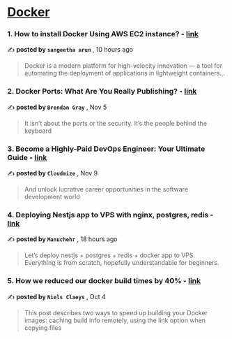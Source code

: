
<h1><a href=https://medium.com/tag/docker/recommended target="_blank" rel="noopener noreferrer">Docker</a></h1>
<h3>1. How to install Docker Using AWS EC2 instance? - <a href=https://medium.com/@sangeetv09/how-to-install-docker-using-aws-ec2-instance-ed495e5dd7a3?source=tag_recommended_feed---------0-84----------docker----------69e3fd32_77c1_4910_baa8_697939b2a70c------- target="_blank" rel="noopener noreferrer">link</a></h3>

✍️ **posted by `sangeetha arun`** <date> , 10 hours ago</date>

<blockquote>Docker is a modern platform for high-velocity innovation — a tool for automating the deployment of applications in lightweight containers…</blockquote>

<h3>2. Docker Ports: What Are You Really Publishing? - <a href=https://medium.com/@caring_lion_hedgehog_829/docker-ports-what-are-you-really-publishing-df473669093c?source=tag_recommended_feed---------1-107----------docker----------69e3fd32_77c1_4910_baa8_697939b2a70c------- target="_blank" rel="noopener noreferrer">link</a></h3>

✍️ **posted by `Brendan Gray`** <date> , Nov 5</date>

<blockquote>It isn’t about the ports or the security. It’s the people behind the keyboard</blockquote>

<h3>3. Become a Highly-Paid DevOps Engineer: Your Ultimate Guide - <a href=https://medium.com/@cloudmize/become-a-highly-paid-devops-engineer-your-ultimate-guide-3542e5c0f616?source=tag_recommended_feed---------2-85----------docker----------69e3fd32_77c1_4910_baa8_697939b2a70c------- target="_blank" rel="noopener noreferrer">link</a></h3>

✍️ **posted by `Cloudmize`** <date> , Nov 9</date>

<blockquote>And unlock lucrative career opportunities in the software development world</blockquote>

<h3>4. Deploying Nestjs app to VPS with nginx, postgres, redis - <a href=https://medium.com/@manuchehr-me/deploying-nestjs-app-to-vps-with-nginx-postgres-redis-b6f7c15e7c12?source=tag_recommended_feed---------3-84----------docker----------69e3fd32_77c1_4910_baa8_697939b2a70c------- target="_blank" rel="noopener noreferrer">link</a></h3>

✍️ **posted by `Manuchehr`** <date> , 18 hours ago</date>

<blockquote>Let’s deploy nestjs + postgres + redis + docker app to VPS. Everything is from scratch, hopefully understandable for beginners.</blockquote>

<h3>5. How we reduced our docker build times by 40% - <a href=https://medium.com/datamindedbe/how-we-reduced-our-docker-build-times-by-40-afea7b7f5fe7?source=tag_recommended_feed---------4-107----------docker----------69e3fd32_77c1_4910_baa8_697939b2a70c------- target="_blank" rel="noopener noreferrer">link</a></h3>

✍️ **posted by `Niels Claeys`** <date> , Oct 4</date>

<blockquote>This post describes two ways to speed up building your Docker images: caching build info remotely, using the link option when copying files</blockquote>

